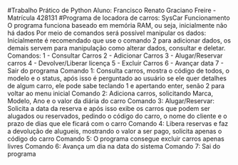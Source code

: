 #Trabalho Prático de Python
Aluno: Francisco Renato Graciano Freire - Matrícula 428131
#Programa de locadora de carros: SysCar
Funcionamento
O programa funciona baseado em memória RAM, ou seja, inicialmente não há dados
Por meio de comandos será possível manipular os dados:
Inicialmente é recomendado que use o comando 2 para adicionar dados, os demais servem para manipulação como alterar dados, consultar e deletar.
Comandos:
1 - Consultar Carros
2 - Adicionar Carros
3 - Alugar/Reservar carros
4 - Devolver/Liberar licença
5 - Excluir Carros
6 - Avançar data
7 - Sair do programa
Comando 1:
Consulta carros, mostra o código de todos, o modelo e o status, após isso é perguntado ao usuário se ele quer detalhes de algum carro, ele pode sabe teclando 1 e apertando enter, senão 2 para voltar ao menu inicial
Comando 2:
Adiciona carros, solicitando Marca, Modelo, Ano e o valor da diária do carro
Comando 3:
Alugar/Reservar:  Solicita a data da reserva e após isso exibe os carros que podem ser alugados ou reservados, pedindo o código do carro, o nome do cliente e o prazo de dias que ele ficará com o carro
Comando 4:
Libera reservas e faz a devolução de  alugueis, mostrando o valor a ser pago, solicita apenas o código do carro
Comando 5:
O programa consegue excluir carros apenas livres
Comando 6:
Avança um dia na data do sistema
Comando 7:
Sai do programa
